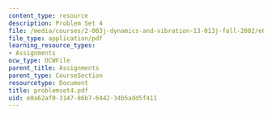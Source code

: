 ```yaml
---
content_type: resource
description: Problem Set 4
file: /media/courses/2-003j-dynamics-and-vibration-13-013j-fall-2002/e0a62af0314786b7644234b5add5f411_problemset4.pdf
file_type: application/pdf
learning_resource_types:
- Assignments
ocw_type: OCWFile
parent_title: Assignments
parent_type: CourseSection
resourcetype: Document
title: problemset4.pdf
uid: e0a62af0-3147-86b7-6442-34b5add5f411
---
```

